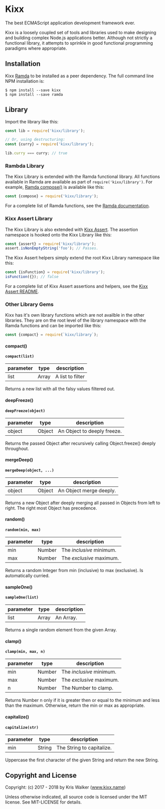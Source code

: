 Kixx
====
The best ECMAScript application development framework ever.

Kixx is a loosely coupled set of tools and libraries used to make designing and building complex Node.js applications better. Although not strictly a functional library, it attempts to sprinkle in good functional programming paradigms where appropriate.

Installation
------------
Kixx [Ramda](http://ramdajs.com/) to be installed as a peer dependency. The full command line NPM installation is:

```
$ npm install --save kixx
$ npm install --save ramda
```

## Library
Import the library like this:

```js
const lib = require('kixx/library');

// Or, using destructuring:
const {curry} = require('kixx/library');

lib.curry === curry; // true
```

### Rambda Library
The Kixx Library is extended with the Ramda functional library. All functions available in Ramda are available as part of `require('kixx/library')`. For example, [Ramda compose()](http://ramdajs.com/docs/#compose) is available like this:

```js
const {compose} = require('kixx/library');
```

For a complete list of Ramda functions, see the [Ramda documentation](http://ramdajs.com/docs/).

### Kixx Assert Library
The Kixx Library is also extended with [Kixx Assert](https://github.com/kixxauth/kixx-assert). The assertion namespace is hooked onto the Kixx Library like this:

```js
const {assert} = require('kixx/library');
assert.isNonEmptyString('foo'); // Passes.
```

The Kixx Assert helpers simply extend the root Kixx Library namespace like this:

```js
const {isFunction} = require('kixx/library');
isFunction({}); // false
```

For a complete list of Kixx Assert assertions and helpers, see the
[Kixx Assert README](https://github.com/kixxauth/kixx-assert).

### Other Library Gems
Kixx has it's own library functions which are not availble in the other libraries. They are on the root level of the library namespace with the Ramda functions and can be imported like this:

```js
const {compact} = require(`kixx/library`);
```

#### compact()
__`compact(list)`__

parameter | type | description
--------- | ---- | -----------
list | Array | A list to filter

Returns a new list with all the falsy values filtered out.

#### deepFreeze()
__`deepFreeze(object)`__

parameter | type | description
--------- | ---- | -----------
object | Object | An Object to deeply freeze.

Returns the passed Object after recursively calling Object.freeze() deeply throughout.

#### mergeDeep()
__`mergeDeep(object, ...)`__

parameter | type | description
--------- | ---- | -----------
object | Object | An Object merge deeply.

Returns a new Object after deeply merging all passed in Objects from left to right. The right most Object has precedence.


#### random()
__`random(min, max)`__

parameter | type | description
--------- | ---- | -----------
min | Number | The *inclusive* minimum.
max | Number | The *exclusive* maximum.

Returns a random Integer from min (inclusive) to max (exclusive). Is automatically curried.

#### sampleOne()
__`sampleOne(list)`__

parameter | type | description
--------- | ---- | -----------
list | Array | An Array.

Returns a single random element from the given Array.

#### clamp()
__`clamp(min, max, n)`__

parameter | type | description
--------- | ---- | -----------
min | Number | The *inclusive* minimum.
max | Number | The *exclusive* maximum.
n   | Number | The Number to clamp.

Returns Number n only if it is greater then or equal to the minimum and less than the maximum. Otherwise, return the min or max as appropriate.

#### capitalize()
__`capitalize(str)`__

parameter | type | description
--------- | ---- | -----------
min | String | The String to capitalize.

Uppercase the first character of the given String and return the new String.

Copyright and License
---------------------
Copyright: (c) 2017 - 2018 by Kris Walker (www.kixx.name)

Unless otherwise indicated, all source code is licensed under the MIT license. See MIT-LICENSE for details.

